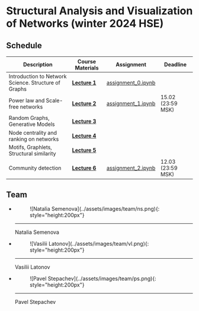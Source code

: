 # Structural Analysis and Visualization of Networks (winter 2024 HSE)


## Schedule

| Description                                          | Course Materials                                                            | Assignment                                                                                            | Deadline          |
| ---------------------------------------------------- | --------------------------------------------------------------------------- | ----------------------------------------------------------------------------------------------------- | ----------------- |
| Introduction to Network Science. Structure of Graphs | [**Lecture 1**](../assets/lectures/winter_2024_hse_savn/SAVN_lecture_1.pdf) | [assignment_0.ipynb](https://github.com/ohmygraphs/SAVN_2024_winter_HSE/blob/main/assignment_0.ipynb) |                   |
| Power law and Scale-free networks                    | [**Lecture 2**](../assets/lectures/winter_2024_hse_savn/SAVN_lecture_2.pdf) | [assignment_1.ipynb](https://github.com/ohmygraphs/SAVN_2024_winter_HSE/blob/main/assignment_1.ipynb) | 15.02 (23:59 MSK) |
| Random Graphs, Generative Models                     | [**Lecture 3**](../assets/lectures/winter_2024_hse_savn/SAVN_lecture_3.pdf) |                                                                                                       |                   |
| Node centrality and ranking on networks              | [**Lecture 4**](../assets/lectures/winter_2024_hse_savn/SAVN_lecture_4.pdf) |                                                                                                       |                   |
| Motifs, Graphlets, Structural similarity             | [**Lecture 5**](../assets/lectures/winter_2024_hse_savn/SAVN_lecture_5.pdf) |                                                                                                       |                   |
| Community detection                                  | [**Lecture 6**](../assets/lectures/winter_2024_hse_savn/SAVN_lecture_6.pdf) | [assignment_2.ipynb](https://github.com/ohmygraphs/SAVN_2024_winter_HSE/blob/main/assignment_2.ipynb) | 12.03 (23:59 MSK) |


## Team

<div class="grid cards" markdown>

-   <figure markdown>![Natalia Semenova](../assets/images/team/ns.png){: style="height:200px"}</figure>

    ---

    Natalia Semenova


-   <figure markdown>![Vasilii Latonov](../assets/images/team/vl.png){: style="height:200px"}</figure>

    ---

    Vasilii Latonov

-   <figure markdown>![Pavel Stepachev](../assets/images/team/ps.png){: style="height:200px"}</figure>
    
    ---
    
    Pavel Stepachev

</div>
